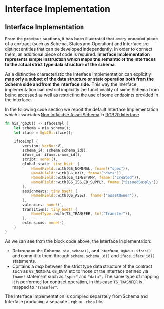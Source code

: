 # Interface Implementation

## Interface Implementation

From the previous sections, it has been illustrated that every encoded piece of a contract (such as Schema, States and Operation) and Interface are distinct entities that can be developed independently. In order to connect them, an additional piece of code is required.  **Interface Implementation represents simple instruction which maps the semantic of the interfaces to the actual strict type data structure of the schema**.&#x20;

As a distinctive characteristic the Interface Implementation can explicitly **map only a subset of the data structure or state operation both from the Schema side and from the Interface side.** This way the interface implementation can restrict implicitly the functionality of some Schema from being accessed as well as restricting the use of some endpoints provided in the interface.

In the following code section we report the default Interface Implementation which associates [Non Inflatable Asset Schema](schema/non-inflatable-asset-schema-code-example.md) to [RGB20 Interface](interface-and-interface-implementations/rgb20-interface-example.md). &#x20;

```rust
fn nia_rgb20() -> IfaceImpl {
    let schema = nia_schema();
    let iface = Rgb20::iface();

    IfaceImpl {
        version: VerNo::V1,
        schema_id: schema.schema_id(),
        iface_id: iface.iface_id(),
        script: none!(),
        global_state: tiny_bset! {
            NamedField::with(GS_NOMINAL, fname!("spec")),
            NamedField::with(GS_DATA, fname!("data")),
            NamedField::with(GS_TIMESTAMP, fname!("created")),
            NamedField::with(GS_ISSUED_SUPPLY, fname!("issuedSupply")),
        },
        assignments: tiny_bset! {
            NamedField::with(OS_ASSET, fname!("assetOwner")),
        },
        valencies: none!(),
        transitions: tiny_bset! {
            NamedType::with(TS_TRANSFER, tn!("Transfer")),
        },
        extensions: none!(),
    }
}
```

As we can see from the block code above, the Interface Implementation:

* References the Schema, `nia_schema()`, and Interface, `Rgb20::iface()` and commit to them through `schema.schema_id()` and `iface.iface_id()` statements.
* Contains a _map_ between  the strict type data structure of the contract such as `GS_NOMINAL`  `GS_DATA`  etc to those of  the Interface defined via `fname!` statement such as  `"spec"` and `"data"` .   The same type of mapping it is performed for contract operation, in this case `TS_TRASNFER` is mapped to `"Trasnfer"`.

The Interface Implementation is compiled separately from Schema and Interface producing a separate `.rgb` or `.rbga` file.
